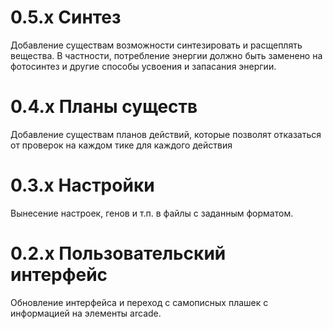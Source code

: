 # 0.5.x Синтез
Добавление существам возможности синтезировать и расщеплять вещества. В частности, потребление энергии должно быть заменено на фотосинтез и другие способы
усвоения и запасания энергии.


# 0.4.x Планы существ
Добавление существам планов действий, которые позволят отказаться от проверок на каждом тике для каждого действия


# 0.3.x Настройки
Вынесение настроек, генов и т.п. в файлы с заданным форматом.


# 0.2.x Пользовательский интерфейс
Обновление интерфейса и переход с самописных плашек с информацией на элементы arcade.
